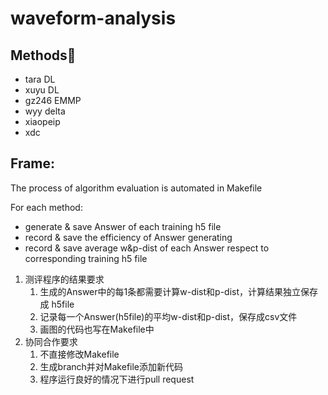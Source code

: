# waveform-analysis

## Methods:pill:

+ tara DL
+ xuyu DL
+ gz246 EMMP
+ wyy delta
+ xiaopeip
+ xdc

## Frame:
The process of algorithm evaluation is automated in Makefile

For each method:
+ generate & save Answer of each training h5 file
+ record & save the efficiency of Answer generating
+ record & save average w&p-dist of each Answer respect to corresponding training h5 file

1. 测评程序的结果要求
   1. 生成的Answer中的每1条都需要计算w-dist和p-dist，计算结果独立保存成 h5file
   2. 记录每一个Answer(h5file)的平均w-dist和p-dist，保存成csv文件
   3. 画图的代码也写在Makefile中
2. 协同合作要求
   1. 不直接修改Makefile
   2. 生成branch并对Makefile添加新代码
   3. 程序运行良好的情况下进行pull request
